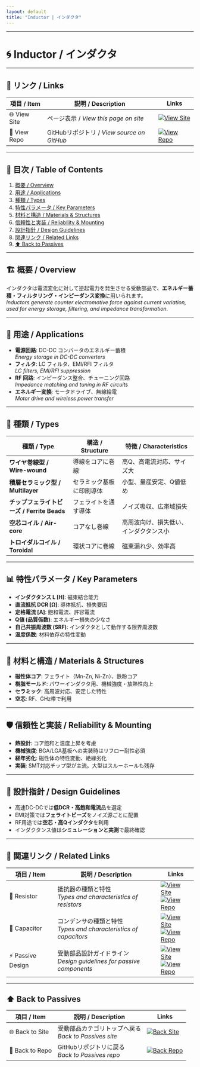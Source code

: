 ```yaml
---
layout: default
title: "Inductor | インダクタ"
---
```


---

# 🌀 Inductor / インダクタ

---

## 🔗 リンク / Links

| 項目 / Item | 説明 / Description | Links |
|-------------|-------------------|-------|
| 🌐 View Site | ページ表示 / *View this page on site* | [![View Site](https://img.shields.io/badge/View-Site-brightgreen?style=for-the-badge&logo=githubpages)](https://samizo-aitl.github.io/Edusemi-Plus/Assembly-Integration/Passives/Inductor/) |
| 📂 View Repo | GitHubリポジトリ / *View source on GitHub* | [![View Repo](https://img.shields.io/badge/View-Repo-blue?style=for-the-badge&logo=github)](https://github.com/Samizo-AITL/Edusemi-Plus/blob/main/Assembly-Integration/Passives/Inductor.md) |

---

## 📑 目次 / Table of Contents
1. [概要 / Overview](#-概要--overview)  
2. [用途 / Applications](#-用途--applications)  
3. [種類 / Types](#-種類--types)  
4. [特性パラメータ / Key Parameters](#-特性パラメータ--key-parameters)  
5. [材料と構造 / Materials & Structures](#-材料と構造--materials--structures)  
6. [信頼性と実装 / Reliability & Mounting](#-信頼性と実装--reliability--mounting)  
7. [設計指針 / Design Guidelines](#-設計指針--design-guidelines)  
8. [関連リンク / Related Links](#-関連リンク--related-links)  
9. [⬆️ Back to Passives](#️-back-to-passives)  

---

## 🏗 概要 / Overview
インダクタは電流変化に対して逆起電力を発生させる受動部品で、**エネルギー蓄積・フィルタリング・インピーダンス変換**に用いられます。  
*Inductors generate counter electromotive force against current variation, used for energy storage, filtering, and impedance transformation.*  

---

## 🎯 用途 / Applications
- **電源回路**: DC-DC コンバータのエネルギー蓄積  
  *Energy storage in DC-DC converters*  
- **フィルタ**: LC フィルタ、EMI/RFI フィルタ  
  *LC filters, EMI/RFI suppression*  
- **RF 回路**: インピーダンス整合、チューニング回路  
  *Impedance matching and tuning in RF circuits*  
- **エネルギー変換**: モータドライブ、無線給電  
  *Motor drive and wireless power transfer*  

---

## 🧩 種類 / Types
| 種類 / Type | 構造 / Structure | 特徴 / Characteristics |
|-------------|------------------|-------------------------|
| **ワイヤ巻線型 / Wire-wound** | 導線をコアに巻線 | 高Q、高電流対応、サイズ大 |
| **積層セラミック型 / Multilayer** | セラミック基板に印刷導体 | 小型、量産安定、Q値低め |
| **チップフェライトビーズ / Ferrite Beads** | フェライトを通す導体 | ノイズ吸収、広帯域損失 |
| **空芯コイル / Air-core** | コアなし巻線 | 高周波向け、損失低い、インダクタンス小 |
| **トロイダルコイル / Toroidal** | 環状コアに巻線 | 磁束漏れ少、効率高 |

---

## 📊 特性パラメータ / Key Parameters
- **インダクタンス L [H]**: 磁束結合能力  
- **直流抵抗 DCR [Ω]**: 導体抵抗、損失要因  
- **定格電流 [A]**: 飽和電流、許容電流  
- **Q値 (品質係数)**: エネルギー損失の少なさ  
- **自己共振周波数 (SRF)**: インダクタとして動作する限界周波数  
- **温度係数**: 材料依存の特性変動  

---

## 🧱 材料と構造 / Materials & Structures
- **磁性体コア**: フェライト（Mn-Zn, Ni-Zn）、鉄粉コア  
- **樹脂モールド**: パワーインダクタ用、機械強度・放熱性向上  
- **セラミック**: 高周波対応、安定した特性  
- **空芯**: RF、GHz帯で利用  

---

## 🛡 信頼性と実装 / Reliability & Mounting
- **熱設計**: コア飽和と温度上昇を考慮  
- **機械強度**: BGA/LGA基板への実装時はリフロー耐性必須  
- **経年劣化**: 磁性体の特性変動、絶縁劣化  
- **実装**: SMT対応チップ型が主流。大型はスルーホールも残存  

---

## 📝 設計指針 / Design Guidelines
- 高速DC-DCでは**低DCR・高飽和電流**品を選定  
- EMI対策では**フェライトビーズ**をノイズ源ごとに配置  
- RF用途では**空芯・高Qインダクタ**を利用  
- インダクタンス値は**シミュレーションと実測**で最終確認  

---

## 🔗 関連リンク / Related Links

| 項目 / Item | 説明 / Description | Links |
|-------------|-------------------|-------|
| 📘 Resistor | 抵抗器の種類と特性<br>*Types and characteristics of resistors* | [![View Site](https://img.shields.io/badge/View-Site-brightgreen?style=for-the-badge&logo=githubpages)](https://samizo-aitl.github.io/Edusemi-Plus/Assembly-Integration/Passives/Resistor.html) <br> [![View Repo](https://img.shields.io/badge/View-Repo-blue?style=for-the-badge&logo=github)](https://github.com/Samizo-AITL/Edusemi-Plus/blob/main/Assembly-Integration/Passives/Resistor.md) |
| 📗 Capacitor | コンデンサの種類と特性<br>*Types and characteristics of capacitors* | [![View Site](https://img.shields.io/badge/View-Site-brightgreen?style=for-the-badge&logo=githubpages)](https://samizo-aitl.github.io/Edusemi-Plus/Assembly-Integration/Passives/Capacitor.html) <br> [![View Repo](https://img.shields.io/badge/View-Repo-blue?style=for-the-badge&logo=github)](https://github.com/Samizo-AITL/Edusemi-Plus/blob/main/Assembly-Integration/Passives/Capacitor.md) |
| ⚡ Passive Design | 受動部品設計ガイドライン<br>*Design guidelines for passive components* | [![View Site](https://img.shields.io/badge/View-Site-brightgreen?style=for-the-badge&logo=githubpages)](https://samizo-aitl.github.io/Edusemi-Plus/Assembly-Integration/Passives/Passive-Design.html) <br> [![View Repo](https://img.shields.io/badge/View-Repo-blue?style=for-the-badge&logo=github)](https://github.com/Samizo-AITL/Edusemi-Plus/blob/main/Assembly-Integration/Passives/Passive-Design.md) |

---

## ⬆️ Back to Passives

| 項目 / Item | 説明 / Description | Links |
|-------------|-------------------|-------|
| 🌐 Back to Site | 受動部品カテゴリトップへ戻る<br>*Back to Passives site* | [![Back Site](https://img.shields.io/badge/⬆️%20Back-Site-brightgreen?style=for-the-badge&logo=githubpages)](https://samizo-aitl.github.io/Edusemi-Plus/Assembly-Integration/Passives/) |
| 📂 Back to Repo | GitHubリポジトリに戻る<br>*Back to Passives repo* | [![Back Repo](https://img.shields.io/badge/⬆️%20Back-Repo-blue?style=for-the-badge&logo=github)](https://github.com/Samizo-AITL/Edusemi-Plus/tree/main/Assembly-Integration/Passives) |

